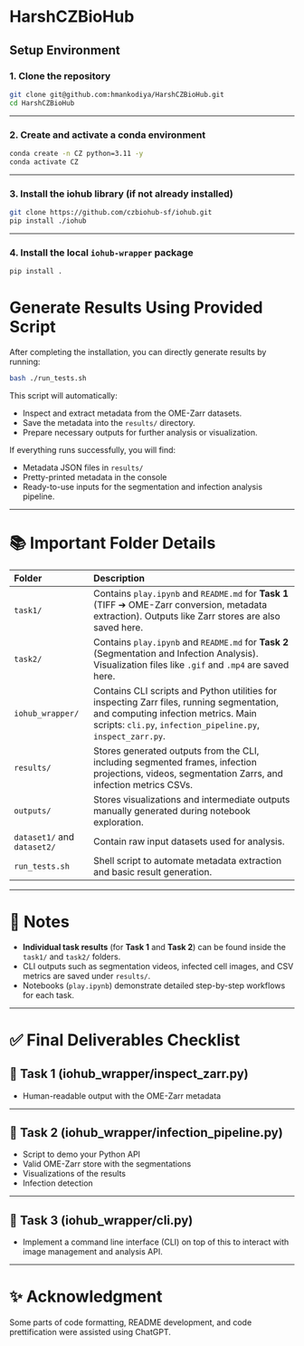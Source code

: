# HarshCZBioHub

## Setup Environment

### 1. Clone the repository

```bash
git clone git@github.com:hmankodiya/HarshCZBioHub.git
cd HarshCZBioHub
```

---

### 2. Create and activate a conda environment

```bash
conda create -n CZ python=3.11 -y
conda activate CZ
```

---

### 3. Install the iohub library (if not already installed)

```bash
git clone https://github.com/czbiohub-sf/iohub.git
pip install ./iohub
```

---

### 4. Install the local `iohub-wrapper` package

```bash
pip install .
```

# Generate Results Using Provided Script

After completing the installation, you can directly generate results by running:

```bash
bash ./run_tests.sh
```

This script will automatically:

- Inspect and extract metadata from the OME-Zarr datasets.
- Save the metadata into the `results/` directory.
- Prepare necessary outputs for further analysis or visualization.

If everything runs successfully, you will find:

- Metadata JSON files in `results/`
- Pretty-printed metadata in the console
- Ready-to-use inputs for the segmentation and infection analysis pipeline.


---

# 📚 Important Folder Details

| Folder | Description |
|:------|:------------|
| `task1/` | Contains `play.ipynb` and `README.md` for **Task 1** (TIFF ➔ OME-Zarr conversion, metadata extraction). Outputs like Zarr stores are also saved here. |
| `task2/` | Contains `play.ipynb` and `README.md` for **Task 2** (Segmentation and Infection Analysis). Visualization files like `.gif` and `.mp4` are saved here. |
| `iohub_wrapper/` | Contains CLI scripts and Python utilities for inspecting Zarr files, running segmentation, and computing infection metrics. Main scripts: `cli.py`, `infection_pipeline.py`, `inspect_zarr.py`. |
| `results/` | Stores generated outputs from the CLI, including segmented frames, infection projections, videos, segmentation Zarrs, and infection metrics CSVs. |
| `outputs/` | Stores visualizations and intermediate outputs manually generated during notebook exploration. |
| `dataset1/` and `dataset2/` | Contain raw input datasets used for analysis. |
| `run_tests.sh` | Shell script to automate metadata extraction and basic result generation. |

---

# 📌 Notes

- **Individual task results** (for **Task 1** and **Task 2**) can be found inside the `task1/` and `task2/` folders.
- CLI outputs such as segmentation videos, infected cell images, and CSV metrics are saved under `results/`.
- Notebooks (`play.ipynb`) demonstrate detailed step-by-step workflows for each task.

---

# ✅ Final Deliverables Checklist


## 📂 Task 1 (iohub_wrapper/inspect_zarr.py)

- Human-readable output with the OME-Zarr metadata

---

## 📂 Task 2 (iohub_wrapper/infection_pipeline.py)

- Script to demo your Python API
- Valid OME-Zarr store with the segmentations
- Visualizations of the results
- Infection detection
---

## 📂 Task 3 (iohub_wrapper/cli.py)
- Implement a command line interface (CLI) on top of this to interact with image
management and analysis API.

---

# ✨ Acknowledgment

Some parts of code formatting, README development, and code prettification were assisted using ChatGPT.


